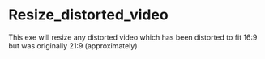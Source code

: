 # Resize_distorted_video
This exe will resize any distorted video which has been distorted to fit 16:9 but was originally 21:9 (approximately)
